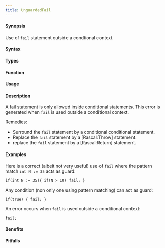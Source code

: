 ```yaml
---
title: UnguardedFail
---
```


#### Synopsis

Use of `fail` statement outside a condtional context.

#### Syntax

#### Types

#### Function
       
#### Usage

#### Description

A [fail]((Rascal:Statements-Fail)) statement is only allowed inside conditional statements.
This error is generated when `fail` is used outside a conditional context.

Remedies:

*  Surround the `fail` statement by a conditional conditional statement.
*  Replace the `fail` statement by a [Rascal:Throw] statement.
*  replace the `fail` statement by a [Rascal:Return] statement.

#### Examples

Here is a correct (albeit not very useful) use of `fail` where the pattern match `int N := 35` acts as guard:
```rascal-shell
if(int N := 35){ if(N > 10) fail; }
```
Any condition (non only one using pattern matching) can act as guard:
```rascal-shell,continue
if(true) { fail; }
```
An error occurs when `fail` is used outside a conditional context:
```rascal-shell,error
fail;
```

#### Benefits

#### Pitfalls

